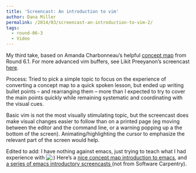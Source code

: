```yaml
---
title: 'Screencast: An introduction to vim'
author: Dana Miller
permalink: /2014/03/screencast-an-introduction-to-vim-2/
tags:
  - round-06-3
  - Video
---
```

My third take, based on Amanda Charbonneau&#8217;s helpful [concept map][1] from Round 6.1. For more advanced vim buffers, see Likit Preeyanon&#8217;s screencast [here][2].



Process: Tried to pick a simple topic to focus on the experience of converting a concept map to a quick spoken lesson, but ended up writing bullet points &#8211; and rearranging them &#8211; more than I expected to try to cover the main points quickly while remaining systematic and coordinating with the visual cues.

Basic vim is not the most visually stimulating topic, but the screencast does make visual changes easier to follow than on a printed page (eg moving between the editor and the command line, or a warning popping up a the bottom of the screen). Animating/highlighting the cursor to emphasize the relevant part of the screen would help.

Edited to add: I have nothing against emacs, just trying to teach what I had experience with <img src="http://localhost:8080/wp-includes/images/smilies/icon_smile.gif" alt=":)" class="wp-smiley" /> Here&#8217;s a [nice concept map introduction to emacs][3], and [a series of emacs introductory screencasts ][4](not from Software Carpentry).

 [1]: http://teaching.software-carpentry.org/2013/08/21/concept-map-basics-of-vi
 [2]: http://teaching.software-carpentry.org/2014/03/12/screencast-how-to-use-vim-buffers/#comment-7844
 [3]: http://sachachua.com/blog/wp-content/uploads/2013/05/How-to-Learn-Emacs8.png
 [4]: http://emacsmovies.org/blog/where_to_begin/
